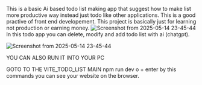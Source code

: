 This is a basic Ai based todo list making app that suggest how to make list more productive way instead just todo like other applications.
This is a good practive of front end developement.
This project is basically just for learning not production or earning money.
![Screenshot from 2025-05-14 23-45-44](https://github.com/user-attachments/assets/0cda16b3-47d6-4208-a83f-918b6c5e6b1e)
In this todo app you can delete, modify and add todo list with ai (chatgpt).

![Screenshot from 2025-05-14 23-45-44](https://github.com/user-attachments/assets/321037e6-87cf-482a-807d-0235c54d7bb6)


YOU CAN ALSO RUN IT INTO YOUR PC 

GOTO TO THE VITE_TODO_LIST MAIN 
npm run dev 
o + enter 
by this commands you can see your website on the browser.

